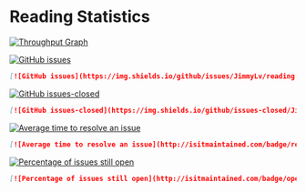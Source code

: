 # Reading Statistics

[![Throughput Graph](https://graphs.waffle.io/JimmyLv/reading/throughput.svg)](https://waffle.io/JimmyLv/reading/metrics/throughput)

[![GitHub issues](https://img.shields.io/github/issues/JimmyLv/reading.svg)](https://GitHub.com/JimmyLv/reading/issues/)
```markdown
[![GitHub issues](https://img.shields.io/github/issues/JimmyLv/reading.svg)](https://GitHub.com/JimmyLv/reading/issues/)
```

[![GitHub issues-closed](https://img.shields.io/github/issues-closed/JimmyLv/reading.svg)](https://GitHub.com/JimmyLv/reading/issues?q=is%3Aissue+is%3Aclosed)
```markdown
[![GitHub issues-closed](https://img.shields.io/github/issues-closed/JimmyLv/reading.svg)](https://GitHub.com/JimmyLv/reading/issues?q=is%3Aissue+is%3Aclosed)
```

[![Average time to resolve an issue](http://isitmaintained.com/badge/resolution/JimmyLv/reading.svg)](http://isitmaintained.com/project/JimmyLv/reading "Average time to resolve an issue")
```markdown
[![Average time to resolve an issue](http://isitmaintained.com/badge/resolution/JimmyLv/reading.svg)](http://isitmaintained.com/project/JimmyLv/reading "Average time to resolve an issue")
```

[![Percentage of issues still open](http://isitmaintained.com/badge/open/JimmyLv/reading.svg)](http://isitmaintained.com/project/JimmyLv/reading "Percentage of issues still open")
```markdown
[![Percentage of issues still open](http://isitmaintained.com/badge/open/JimmyLv/reading.svg)](http://isitmaintained.com/project/JimmyLv/reading "Percentage of issues still open")
```